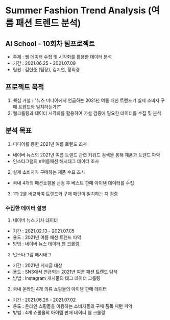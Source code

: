 # Summer Fashion Trend Analysis (여름 패션 트렌드 분석)
## AI School - 10회차 팀프로젝트
- 주제 : 웹 데이터 수집 및 시각화를 활용한 데이터 분석
- 기간 : 2021.06.25 - 2021.07.09
- 팀원 : 김현준 (팀장), 김지연, 정희경

## 프로젝트 목적
1. 핵심 가설 : "뉴스 미디어에서 언급하는 2021년 여름 패션 트렌드가 실제 소비자 구매 트렌드와 일치하는가?"
2. 웹크롤링과 데이터 시각화를 활용하여 가설 검증에 필요한 데이터를 수집 및 분석

## 분석 목표
1. 미디어를 통한 2021년 여름 트렌드 조사
- 네이버 뉴스의 2021년 여름 트렌드 관련 키워드 검색을 통해 제품과 트렌드 파악
- 인스타그램의 #여름패션 해시태그 데이터 조사

2. 실제 소비자가 구매하는 제품 수요 조사
- 국내 4개의 패션쇼핑몰 선정 후 베스트 판매 아이템 데이터를 수집

3. 1과 2를 비교하여 트렌드와 구매 패턴이 일치하는 지 검증

### 수집한 데이터 설명
1. 네이버 뉴스 기사 데이터
- 기간 : 2021.02.13 - 2021.07.05
- 용도 : 2021년 여름 패션 트렌드 파악
- 방법 : 네이버 뉴스 데이터 웹 크롤링

2. 인스타그램 해시태그
- 기간 : 2021년 게시글 대상
- 용도 : SNS에서 언급되는 2021년 여름 패션 트렌드 탐색
- 방법 : Instagram 게시물의 태그 데이터 크롤링

3. 국내 온라인 4개 의류 쇼핑몰의 아이템 판매 데이터
- 기간 : 2021.06.26 - 2021.07.02
- 용도 : 온라인 쇼핑몰을 이용하는 소비자들의 구매 품목 패턴 파악
- 방법 : 4개 쇼핑몰의 아이템 판매 데이터 웹 크롤링
